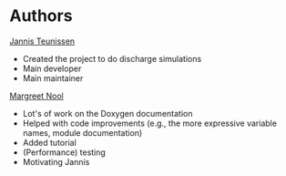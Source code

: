# Authors

[Jannis Teunissen](http://teunissen.net)

* Created the project to do discharge simulations
* Main developer
* Main maintainer

[Margreet Nool](https://www.cwi.nl/people/211)

* Lot's of work on the Doxygen documentation
* Helped with code improvements (e.g., the more expressive variable names,
  module documentation)
* Added tutorial
* (Performance) testing
* Motivating Jannis
